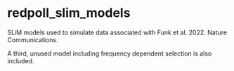 # redpoll_slim_models
SLiM models used to simulate data associated with Funk et al. 2022. Nature Communications.

A third, unused model including frequency dependent selection is also included.
